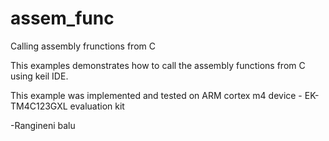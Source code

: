 assem_func
==========

Calling assembly frunctions from C 

This examples demonstrates how to call the assembly functions from C using keil IDE.

This example was implemented and tested on ARM cortex m4 device - EK-TM4C123GXL evaluation kit


-Rangineni balu
